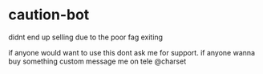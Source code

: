 # caution-bot
didnt end up selling due to the poor fag exiting

if anyone would want to use this dont ask me for support. if anyone wanna buy something custom message me on tele @charset
